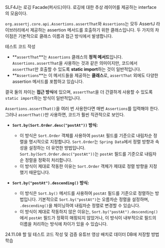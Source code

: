SLF4J는 로깅 Facade(퍼사드)이다.
로깅에 대한 추상 레이어를 제공하는 interface의 모음이다.

`org.assertj.core.api.Assertions.assertThat`와 `Assertions`는 모두 AssertJ 라이브러리에서 제공하는 assertion 메서드를 호출하기 위한 클래스입니다. 두 가지의 차이점은 기본적으로 클래스 이름과 접근 방식에서 발생합니다.

테스트 코드 작성

- **`assertThat`**는 `Assertions` 클래스의 **정적 메서드**입니다. `Assertions.assertThat`을 사용하는 것과 같은 의미이지만, 코드에서 `assertThat`만 호출할 수 있도록 **static import**하는 것이 일반적입니다.
- **`Assertions`**는 이 메서드들을 제공하는 **클래스**로, `assertThat` 외에도 다양한 assertion 메서드를 포함하고 있습니다.

결국 둘의 차이는 **접근 방식**에 있으며, `assertThat`을 더 간결하게 사용할 수 있도록 `static import`하는 방식이 일반적입니다.

`Assertions.assertThat()`을 여러 번 사용한다면 매번 `Assertions`를 입력해야 한다. 그러나 `assertThat()`만 사용하면, 코드가 훨씬 직관적으로 보인다.


- **`Sort.by(Sort.Order.desc("postAt"))` 방식:**
    
    - 이 방식은 `Sort.Order` 객체를 사용하여 `postAt` 필드를 기준으로 내림차순 정렬을 명시적으로 지정합니다. `Sort.Order`는 `Spring Data`에서 정렬 방향과 속성을 설정하는 더 유연한 방법입니다. `Sort.by(Sort.Order.desc("postAt"))`는 `postAt` 필드를 기준으로 내림차순 정렬을 정확히 처리합니다.
    - 이 방식이 제대로 작동한 이유는 `Sort.Order` 객체가 제대로 정렬 방향을 지정했기 때문입니다.
- **`Sort.by("postAt").descending()` 방식:**
    
    - 이 방식은 `Sort.by()` 메서드를 사용하여 `postAt` 필드를 기준으로 정렬하는 방법입니다. 기본적으로 `Sort.by("postAt")`는 오름차순 정렬을 설정하며, `.descending()`을 체이닝하여 내림차순 정렬로 변경할 수 있습니다.
    - 이 방식이 제대로 작동하지 않은 이유는, `Sort.by("postAt").descending()`에서 `postAt` 필드가 정확히 매핑되지 않았거나, 이 방식이 내부적으로 필드의 이름을 처리하는 방식에 차이가 있을 수 있습니다.

24.11.08 할 일
테스트 코드 작성 및 검증
유튜브 영상 배치로 데이터 DB에 저장할 방법 학습







